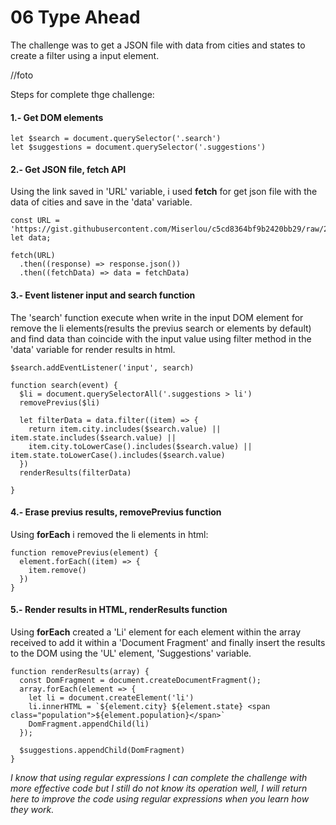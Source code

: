 # 06 Type Ahead

The challenge was to get a JSON file with data from cities and states to create a filter using a input element.


//foto


Steps for complete thge challenge:


#### 1.- Get DOM elements

    let $search = document.querySelector('.search')
    let $suggestions = document.querySelector('.suggestions')

#### 2.- Get JSON file, fetch API

Using the link saved in 'URL' variable, i used **fetch** for get json file with the data of cities and save in the 'data' variable.

    const URL = 'https://gist.githubusercontent.com/Miserlou/c5cd8364bf9b2420bb29/raw/2bf258763cdddd704f8ffd3ea9a3e81d25e2c6f6/cities.json'
    let data;

    fetch(URL)
      .then((response) => response.json())
      .then((fetchData) => data = fetchData)
    


#### 3.- Event listener input and search function

The 'search' function execute when write in the input DOM element for remove the li elements(results the previus search or elements by default) and find data than coincide with the input value using filter method in the 'data' variable for render results in html.

    $search.addEventListener('input', search)
    
    function search(event) {
      $li = document.querySelectorAll('.suggestions > li')
      removePrevius($li)
    
      let filterData = data.filter((item) => {
        return item.city.includes($search.value) || item.state.includes($search.value) || 
        item.city.toLowerCase().includes($search.value) || item.state.toLowerCase().includes($search.value)
      })
      renderResults(filterData)
    
    }


#### 4.- Erase previus results, removePrevius function
    
Using **forEach** i removed the li elements in html:

    function removePrevius(element) {
      element.forEach((item) => {
        item.remove()
      })
    }


#### 5.- Render results in HTML, renderResults function

Using  **forEach** created a 'Li' element for each element within the array received to add it within a 'Document Fragment' and finally insert the results to the DOM using the 'UL' element, 'Suggestions' variable.

    function renderResults(array) {
      const DomFragment = document.createDocumentFragment();
      array.forEach(element => {
        let li = document.createElement('li')
        li.innerHTML = `${element.city} ${element.state} <span class="population">${element.population}</span>`
        DomFragment.appendChild(li) 
      });
    
      $suggestions.appendChild(DomFragment)
    }


*I know that using regular expressions I can complete the challenge with more effective code but I still do not know its operation well, I will return here to improve the code using regular expressions when you learn how they work.*